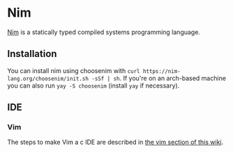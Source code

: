 # Nim

[Nim](https://nim-lang.org) is a statically typed compiled systems programming
language.

## Installation

You can install nim using choosenim with
`curl https://nim-lang.org/choosenim/init.sh -sSf | sh`.
If you're on an arch-based machine you can also run `yay -S choosenim` (install `yay` if necessary).

## IDE

### Vim

The steps to make Vim a c IDE are described in
[the vim section of this wiki](../linux/vim/nim.md).
